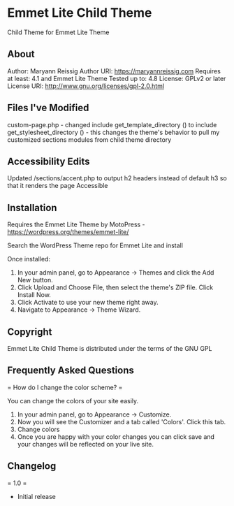# Emmet Lite Child Theme
Child Theme for Emmet Lite Theme

## About

Author: Maryann Reissig
Author URI: https://maryannreissig.com
Requires at least: 4.1 and Emmet Lite Theme
Tested up to: 4.8
License: GPLv2 or later
License URI: http://www.gnu.org/licenses/gpl-2.0.html

## Files I've Modified

custom-page.php - changed 
include get_template_directory () to include get_stylesheet_directory () - this changes the theme's behavior to pull 
my customized sections modules from child theme directory

## Accessibility Edits

Updated /sections/accent.php to output h2 headers instead of default h3 so that it renders the page Accessible

## Installation

Requires the Emmet Lite Theme by MotoPress - https://wordpress.org/themes/emmet-lite/

Search the WordPress Theme repo for Emmet Lite and install

Once installed:

1. In your admin panel, go to Appearance -> Themes and click the Add New button.
2. Click Upload and Choose File, then select the theme's ZIP file. Click Install Now.
3. Click Activate to use your new theme right away.
4. Navigate to Appearance -> Theme Wizard.

## Copyright

Emmet Lite Child Theme is distributed under the terms of the GNU GPL

## Frequently Asked Questions

= How do I change the color scheme? =

You can change the colors of your site easily.

1. In your admin panel, go to Appearance -> Customize.
2. Now you will see the Customizer and a tab called 'Colors'. Click this tab.
3. Change colors
4. Once you are happy with your color changes you can click save and your changes will be reflected on your live site.


## Changelog

= 1.0 =

* Initial release

